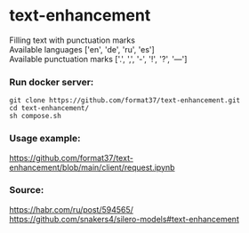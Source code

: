 # text-enhancement
Filling text with punctuation marks  
Available languages ['en', 'de', 'ru', 'es']  
Available punctuation marks ['.', ',', '-', '!', '?', '—']  
### Run docker server:
```
git clone https://github.com/format37/text-enhancement.git
cd text-enhancement/
sh compose.sh
```
### Usage example:
https://github.com/format37/text-enhancement/blob/main/client/request.ipynb
### Source:
https://habr.com/ru/post/594565/   
https://github.com/snakers4/silero-models#text-enhancement
